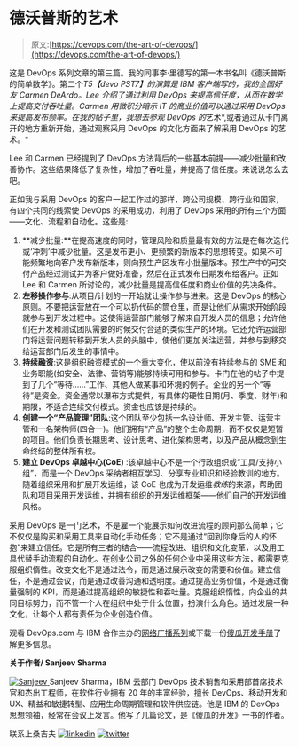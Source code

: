 # 德沃普斯的艺术

> 原文:[https://devops.com/the-art-of-devops/](https://devops.com/the-art-of-devops/)

这是 DevOps 系列文章的第三篇。我的同事李·里德写的第一本书名叫《德沃普斯的简单数学》。第二个*T5【devo PST7】的演算是 IBM 客户端写的，我的全国好友 Carmen DeArdo。Lee 介绍了通过利用 DevOps 来提高信任度，从而在数学上提高交付吞吐量。Carmen 用微积分暗示 IT 的商业价值可以通过采用 DevOps 来提高发布频率。在我的帖子里，我想去参观 DevOps 的*艺术*,或者通过从卡门离开的地方重新开始，通过观察采用 DevOps 的文化方面来了解采用 DevOps 的艺术。*

Lee 和 Carmen 已经提到了 DevOps 方法背后的一些基本前提——减少批量和改善协作。这些结果降低了复杂性，增加了吞吐量，并提高了信任度。来说说怎么去吧。

正如我与采用 DevOps 的客户一起工作过的那样，跨公司规模、跨行业和国家，有四个共同的线索使 DevOps 的采用成功，利用了 DevOps 采用的所有三个方面——文化、流程和自动化。这些是:

1.  **减少批量:**在提高速度的同时，管理风险和质量最有效的方法是在每次迭代或‘冲刺’中减少批量。这是发布更小、更频繁的新版本的思想转变。如果不可能频繁地向客户发布新版本，则向预生产区发布小批量版本。预生产中的可交付产品经过测试并为客户做好准备，然后在正式发布日期发布给客户。正如 Lee 和 Carmen 所讨论的，减少批量是提高信任度和商业价值的先决条件。
2.  **左移操作参与**:从项目/计划的一开始就让操作参与进来。这是 DevOps 的核心原则。不要把运营放在一个可以扔代码的筒仓里，而是让他们从需求开始阶段就参与到开发过程中。这使得运营部门能够了解来自开发人员的信息；允许他们在开发和测试团队需要的时候交付合适的类似生产的环境。它还允许运营部门将运营问题转移到开发人员的头脑中，使他们更加关注运营，并参与到移交给运营部门后发生的事情中。
3.  **持续融资**:这是组织融资模式的一个重大变化，使以前没有持续参与的 SME 和业务职能(如安全、法律、营销等)能够持续可用和参与。卡门在他的帖子中提到了几个“等待……”工作、其他人做某事和环境的例子。企业的另一个“等待”是资金。资金通常以瀑布方式提供，有具体的硬性日期(月、季度、财年)和期限，不适合连续交付模式。资金也应该是持续的。
4.  **创建一个“产品管理”团队**:这个团队至少包括一名设计师、开发主管、运营主管和一名架构师(四合一)。他们拥有“产品”的整个生命周期，而不仅仅是短暂的项目。他们负责长期思考、设计思考、进化架构思考，以及产品从概念到生命终结的整体所有权。
5.  **建立 DevOps 卓越中心(CoE)** :该卓越中心不是一个行政组织或“工具/支持小组”，而是一个 DevOps 采纳者相互学习、分享专业知识和经验教训的地方。随着组织采用和扩展开发运维，该 CoE 也成为开发运维*教练*的来源，帮助团队和项目采用开发运维，并拥有组织的开发运维框架——他们自己的开发运维风格。

采用 DevOps 是一门艺术，不是雇一个能展示如何改进流程的顾问那么简单；它不仅仅是购买和采用工具来自动化手动任务；它不是通过“回到你身后的人的怀抱”来建立信任。它是所有三者的结合——流程改进、组织和文化变革，以及用工具代替手动流程的自动化。在创业公司之外的任何企业中采用这些方法，都需要克服组织惰性。改变文化不是通过法令，而是通过展示改变的需要和价值。建立信任，不是通过会议，而是通过改善沟通和透明度。通过提高业务价值，不是通过衡量强制的 KPI，而是通过提高组织的敏捷性和吞吐量。克服组织惰性，向企业的共同目标努力，而不管一个人在组织中处于什么位置，扮演什么角色。通过发展一种文化，让每个人都有责任为企业创造价值。

观看 DevOps.com 与 IBM 合作主办的[网络广播系列](https://devops.com/2015/03/31/variable-speed-devops-a-deeper-dive/)或下载一份[傻瓜开发手册](https://www14.software.ibm.com/webapp/iwm/web/signup.do?source=swg-rtl-sd-wp&S_PKG=ov18162&S_TACT=C34702MW)了解更多信息。

**关于作者/ Sanjeev Sharma**

[![Sanjeev](../Images/6ca53e905a5de17e19eb1d508ab23665.png) ](https://devops.com/wp-content/uploads/2014/11/Sanjeev.png) Sanjeev Sharma，IBM 云部门 DevOps 技术销售和采用部首席技术官和杰出工程师，在软件行业拥有 20 年的丰富经验，擅长 DevOps、移动开发和 UX、精益和敏捷转型、应用生命周期管理和软件供应链。他是 IBM 的 DevOps 思想领袖，经常在会议上发言。他写了几篇论文，是《傻瓜的开发》一书的作者。

联系上桑吉夫 [![linkedin](../Images/456db676b88f9564e5cdc9b2caf9a833.png)](https://www.linkedin.com/in/sanjeevibm) [ ![twitter](../Images/461b7b316da6107c5e5467b56d32e217.png)](https://twitter.com/sd_architect)